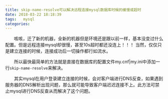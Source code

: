 ```yaml
---
title: skip-name-resolve可以解决远程连接mysql数据库时候的缓慢或超时
date: 2018-03-22 18:18:39
tags:	mysql
categories:
---
```


　　咳咳，迁了新的机器，全新的机器但是环境还是跟以前一样，基本没变过什么配置。但是远程连接mysql却很慢，甚至10s超时都还没连上！！！ 当然，仅仅只是建立连接的时候，连接成功后一切操作都行如流水。

　　所以最快最简单的方法就是直接在数据库的配置文件my.cnf|my.ini中添加一行`skip-name-resolve`来解决。

　　其实mysql在用户登录建立连接的时候，会对客户端进行DNS反查，如果遇到服务器的DNS解析出现问题，那么就可能导致客户端迟迟连接不上。此方法可禁止mysql进行DNS反查从而解决了这个问题。
